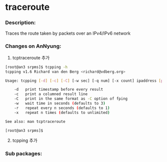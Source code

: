 # traceroute

### Description:
Traces the route taken by packets over an IPv4/IPv6 network

### Changes on AnNyung:
1. tcptraceroute 추가
  ```bash
  [root@an3 srpms]$ tcpping -h
  tcpping v1.6 Richard van den Berg <richard@vdberg.org>

  Usage: tcpping [-d] [-c] [-C] [-w sec] [-q num] [-x count] ipaddress [port]

      -d   print timestamp before every result
      -c   print a columned result line
      -C   print in the same format as -C option of fping
      -w   wait time in seconds (defaults to 3)
      -r   repeat every n seconds (defaults to 1)
      -x   repeat n times (defaults to unlimited)

  See also: man tcptraceroute

  [root@an3 srpms]$
  ```
2. tcpping 추가

### Sub packages:
